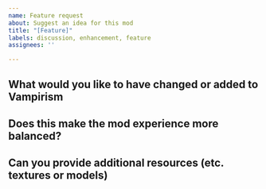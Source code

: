 ```yaml
---
name: Feature request
about: Suggest an idea for this mod
title: "[Feature]"
labels: discussion, enhancement, feature
assignees: ''

---
```


## What would you like to have changed or added to Vampirism
<!-- Be as specific as possible. This increases the chance this will be considered. -->
<!-- This may include suggesting crafting recipes, item names or places in skill tree if applicable -->

## Does this make the mod experience more balanced?


## Can you provide additional resources (etc. textures or models)
